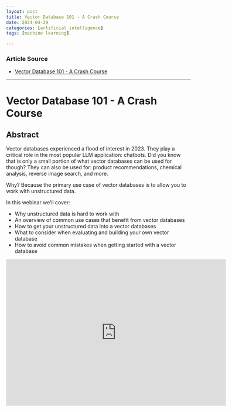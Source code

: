 ```yaml
---
layout: post
title: Vector Database 101 - A Crash Course
date: 2024-04-29
categories: [artificial intelligence]
tags: [machine learning]

---
```


### Article Source


* [Vector Database 101 - A Crash Course](https://www.youtube.com/watch?v=6yLmbL1o3Ow)

---



# Vector Database 101 - A Crash Course

## Abstract

Vector databases experienced a flood of interest in 2023. They play a critical role in the most popular LLM application: chatbots. Did you know that is only a small portion of what vector databases can be used for though? They can also be used for: product recommendations, chemical analysis, reverse image search, and more. 

Why? Because the primary use case of vector databases is to allow you to work with unstructured data.

In this webinar we’ll cover:

- Why unstructured data is hard to work with
- An overview of common use cases that benefit from vector databases
- How to get your unstructured data into a vector databases
- What to consider when evaluating and building your own vector database
- How to avoid common mistakes when getting started with a vector database

<iframe width="600" height="400" src="https://www.youtube.com/embed/6yLmbL1o3Ow?si=D0kdS-7g3KU_XZy5" title="YouTube video player" frameborder="0" allow="accelerometer; autoplay; clipboard-write; encrypted-media; gyroscope; picture-in-picture; web-share" referrerpolicy="strict-origin-when-cross-origin" allowfullscreen></iframe>